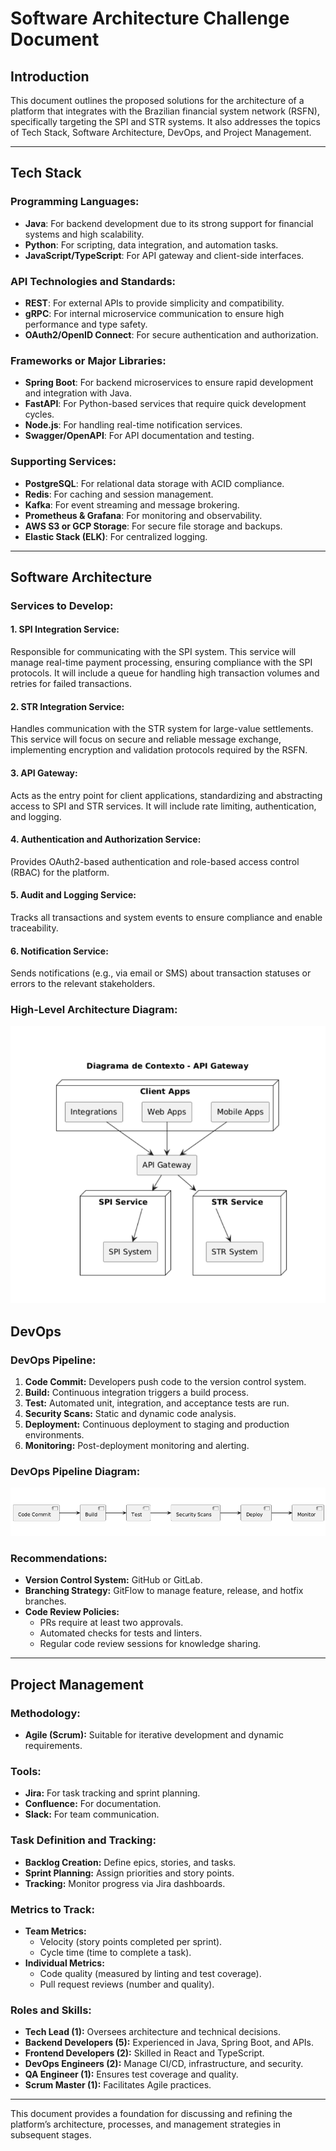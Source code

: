 
# Software Architecture Challenge Document

## Introduction
This document outlines the proposed solutions for the architecture of a platform that integrates with the Brazilian financial system network (RSFN), specifically targeting the SPI and STR systems. It also addresses the topics of Tech Stack, Software Architecture, DevOps, and Project Management.

---

## Tech Stack

### Programming Languages:
- **Java**: For backend development due to its strong support for financial systems and high scalability.
- **Python**: For scripting, data integration, and automation tasks.
- **JavaScript/TypeScript**: For API gateway and client-side interfaces.

### API Technologies and Standards:
- **REST**: For external APIs to provide simplicity and compatibility.
- **gRPC**: For internal microservice communication to ensure high performance and type safety.
- **OAuth2/OpenID Connect**: For secure authentication and authorization.

### Frameworks or Major Libraries:
- **Spring Boot**: For backend microservices to ensure rapid development and integration with Java.
- **FastAPI**: For Python-based services that require quick development cycles.
- **Node.js**: For handling real-time notification services.
- **Swagger/OpenAPI**: For API documentation and testing.

### Supporting Services:
- **PostgreSQL**: For relational data storage with ACID compliance.
- **Redis**: For caching and session management.
- **Kafka**: For event streaming and message brokering.
- **Prometheus & Grafana**: For monitoring and observability.
- **AWS S3 or GCP Storage**: For secure file storage and backups.
- **Elastic Stack (ELK)**: For centralized logging.

---

## Software Architecture

### Services to Develop:

#### 1. **SPI Integration Service:**
Responsible for communicating with the SPI system. This service will manage real-time payment processing, ensuring compliance with the SPI protocols. It will include a queue for handling high transaction volumes and retries for failed transactions.

#### 2. **STR Integration Service:**
Handles communication with the STR system for large-value settlements. This service will focus on secure and reliable message exchange, implementing encryption and validation protocols required by the RSFN.

#### 3. **API Gateway:**
Acts as the entry point for client applications, standardizing and abstracting access to SPI and STR services. It will include rate limiting, authentication, and logging.

#### 4. **Authentication and Authorization Service:**
Provides OAuth2-based authentication and role-based access control (RBAC) for the platform.

#### 5. **Audit and Logging Service:**
Tracks all transactions and system events to ensure compliance and enable traceability.

#### 6. **Notification Service:**
Sends notifications (e.g., via email or SMS) about transaction statuses or errors to the relevant stakeholders.

### High-Level Architecture Diagram:

![Client App](img/01.png)

## DevOps

### DevOps Pipeline:
1. **Code Commit:** Developers push code to the version control system.
2. **Build:** Continuous integration triggers a build process.
3. **Test:** Automated unit, integration, and acceptance tests are run.
4. **Security Scans:** Static and dynamic code analysis.
5. **Deployment:** Continuous deployment to staging and production environments.
6. **Monitoring:** Post-deployment monitoring and alerting.

### DevOps Pipeline Diagram:

![Code Commit](img/02.png)

### Recommendations:
- **Version Control System:** GitHub or GitLab.
- **Branching Strategy:** GitFlow to manage feature, release, and hotfix branches.
- **Code Review Policies:**
  - PRs require at least two approvals.
  - Automated checks for tests and linters.
  - Regular code review sessions for knowledge sharing.

---

## Project Management

### Methodology:
- **Agile (Scrum):** Suitable for iterative development and dynamic requirements.

### Tools:
- **Jira:** For task tracking and sprint planning.
- **Confluence:** For documentation.
- **Slack:** For team communication.

### Task Definition and Tracking:
- **Backlog Creation:** Define epics, stories, and tasks.
- **Sprint Planning:** Assign priorities and story points.
- **Tracking:** Monitor progress via Jira dashboards.

### Metrics to Track:
- **Team Metrics:**
  - Velocity (story points completed per sprint).
  - Cycle time (time to complete a task).
- **Individual Metrics:**
  - Code quality (measured by linting and test coverage).
  - Pull request reviews (number and quality).

### Roles and Skills:
- **Tech Lead (1):** Oversees architecture and technical decisions.
- **Backend Developers (5):** Experienced in Java, Spring Boot, and APIs.
- **Frontend Developers (2):** Skilled in React and TypeScript.
- **DevOps Engineers (2):** Manage CI/CD, infrastructure, and security.
- **QA Engineer (1):** Ensures test coverage and quality.
- **Scrum Master (1):** Facilitates Agile practices.

---

This document provides a foundation for discussing and refining the platform’s architecture, processes, and management strategies in subsequent stages.
